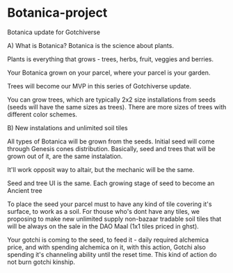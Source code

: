 # Botanica-project
Botanica update for Gotchiverse

A) What is Botanica?
Botanica is the science about plants.

Plants is everything that grows - trees, herbs, fruit, veggies and berries.

Your Botanica grown on your parcel, where your parcel is your garden.

Trees will become our MVP in this series of Gotchiverse update.

You can grow trees, which are typically 2x2 size installations from seeds (seeds will have the same sizes as trees). There are more sizes of trees with different color schemes.

B) New instalations and unlimited soil tiles

All types of Botanica will be grown from the seeds. Initial seed will come through Genesis cones distribution. 
Basically, seed and trees that will be grown out of it, are the same instalation. 

It'll work opposit way to altair, but the mechanic will be the same.

Seed and tree UI is the same. Each growing stage of seed to become an Ancient tree 

To place the seed your parcel must to have any kind of tile covering it's surface, to work as a soil.
For thouse who's dont have any tiles, we proposing to make new unlimited supply non-bazaar tradable soil tiles that will be always on the sale in the DAO Maal (1x1 tiles priced in ghst).

Your gotchi is coming to the seed, to feed it - daily required alchemica price, and with spending alchemica on it, with this action, Gotchi also spending it's channeling ability until the reset time. This kind of action do not burn gotchi kinship.

